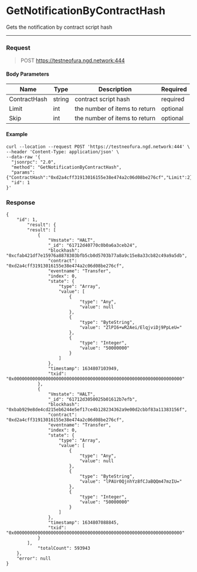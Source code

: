 # GetNotificationByContractHash
Gets the notification by contract script hash
<hr>

### Request

> POST https://testneofura.ngd.network:444

#### Body Parameters

|    Name    | Type | Description | Required |
| ---------- | --- |    ------    | ----|
| ContractHash     | string|  contract script hash| required|
| Limit    | int|  the number of items to return| optional|
| Skip    | int|  the number of items to return| optional |


#### Example
```
curl --location --request POST 'https://testneofura.ngd.network:444' \
--header 'Content-Type: application/json' \
--data-raw '{  
  "jsonrpc": "2.0",
  "method": "GetNotificationByContractHash",
  "params": {"ContractHash":"0xd2a4cff31913016155e38e474a2c06d08be276cf","Limit":2},
  "id": 1
}'
```
### Response
```json5
{
    "id": 1,
        "result": {
        "result": [
            {
                "Vmstate": "HALT",
                "_id": "61712d40770c0b0a6a3ceb24",
                "blockhash": "0xcfab421df7e15976a8878303bfb5cb0d5703b77a8a9c15e8a33cb82c49a9a5db",
                "contract": "0xd2a4cff31913016155e38e474a2c06d08be276cf",
                "eventname": "Transfer",
                "index": 0,
                "state": {
                    "type": "Array",
                    "value": [
                        {
                            "type": "Any",
                            "value": null
                        },
                        {
                            "type": "ByteString",
                            "value": "ZlPI6+wR2Aei/ElqjviDj9PpLeU="
                        },
                        {
                            "type": "Integer",
                            "value": "50000000"
                        }
                    ]
                },
                "timestamp": 1634807103949,
                "txid": "0x0000000000000000000000000000000000000000000000000000000000000000"
            },
            {
                "Vmstate": "HALT",
                "_id": "61712d3050025b01612b7efb",
                "blockhash": "0xbab929e8de4cd215eb6244e5ef17ce4b128234362a9e00d2cbbf83a11383156f",
                "contract": "0xd2a4cff31913016155e38e474a2c06d08be276cf",
                "eventname": "Transfer",
                "index": 0,
                "state": {
                    "type": "Array",
                    "value": [
                        {
                            "type": "Any",
                            "value": null
                        },
                        {
                            "type": "ByteString",
                            "value": "lPAUr0QjnhYz8fCJaBQQm47mzIU="
                        },
                        {
                            "type": "Integer",
                            "value": "50000000"
                        }
                    ]
                },
                "timestamp": 1634807088845,
                "txid": "0x0000000000000000000000000000000000000000000000000000000000000000"
            }
        ],
            "totalCount": 593943
    },
    "error": null
}
```
